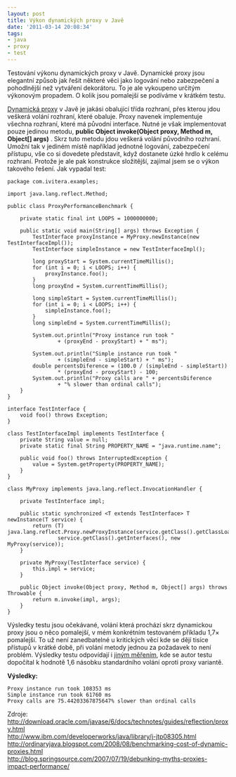 ```yaml
---
layout: post
title: Výkon dynamických proxy v Javě
date: '2011-03-14 20:08:34'
tags:
- java
- proxy
- test
---
```


Testování výkonu dynamických proxy v Javě. Dynamické proxy jsou
elegantní způsob jak řešit některé věci jako logování nebo
zabezpečení a pohodlnější než vytváření dekorátoru. To je ale
vykoupeno určitým výkonovým propadem. O kolik jsou pomalejší se
podíváme v krátkém testu.


<p><a
href="http://download.oracle.com/javase/6/docs/technotes/guides/reflection/proxy.html">Dynamická
proxy</a> v Javě je jakási obalující třída rozhraní, přes kterou
jdou veškerá volání rozhraní, které obaluje. Proxy navenek implementuje
všechna rozhraní, které má původní interface. Nutné je však
implementovat pouze jedinou metodu, <strong>public Object invoke(Object proxy,
Method m, Object[] args)</strong> . Skrz tuto metodu jdou veškerá volání
původního rozhraní. Umožní tak v jediném místě například
jednotné logování, zabezpečení přístupu, vše co si dovedete představit,
když dostanete úzké hrdlo k celému rozhraní. Protože je ale pak
konstrukce složitější, zajímal jsem se o výkon takového řešení.
Jak vypadal test:</p>

<pre><code>package com.ivitera.examples;

import java.lang.reflect.Method;

public class ProxyPerformanceBenchmark {

    private static final int LOOPS = 1000000000;

    public static void main(String[] args) throws Exception {
        TestInterface proxyInstance = MyProxy.newInstance(new TestInterfaceImpl());
        TestInterface simpleInstance = new TestInterfaceImpl();

        long proxyStart = System.currentTimeMillis();
        for (int i = 0; i &lt; LOOPS; i++) {
            proxyInstance.foo();
        }
        long proxyEnd = System.currentTimeMillis();

        long simpleStart = System.currentTimeMillis();
        for (int i = 0; i &lt; LOOPS; i++) {
            simpleInstance.foo();
        }
        long simpleEnd = System.currentTimeMillis();

        System.out.println(&quot;Proxy instance run took &quot;
                + (proxyEnd - proxyStart) + &quot; ms&quot;);

        System.out.println(&quot;Simple instance run took &quot;
                + (simpleEnd - simpleStart) + &quot; ms&quot;);
        double percentsDiference = (100.0 / (simpleEnd - simpleStart))
                * (proxyEnd - proxyStart) - 100;
        System.out.println(&quot;Proxy calls are &quot; + percentsDiference
                + &quot;% slower than ordinal calls&quot;);
    }
}

interface TestInterface {
    void foo() throws Exception;
}

class TestInterfaceImpl implements TestInterface {
    private String value = null;
    private static final String PROPERTY_NAME = &quot;java.runtime.name&quot;;

    public void foo() throws InterruptedException {
        value = System.getProperty(PROPERTY_NAME);
    }
}

class MyProxy implements java.lang.reflect.InvocationHandler {

    private TestInterface impl;

    public static synchronized &lt;T extends TestInterface&gt; T newInstance(T service) {
        return (T) java.lang.reflect.Proxy.newProxyInstance(service.getClass().getClassLoader(),
                service.getClass().getInterfaces(), new MyProxy(service));
    }

    private MyProxy(TestInterface service) {
        this.impl = service;
    }

    public Object invoke(Object proxy, Method m, Object[] args) throws Throwable {
        return m.invoke(impl, args);
    }
}</code></pre>

<p>Výsledky testu jsou očekávané, volání která prochází skrz dynamickou
proxy jsou o něco pomalejší, v mém konkrétním testovaném
příkladu 1,7× pomalejší. To už není zanedbatelné u kritických
věcí kde se dějí tisíce přístupů v krátké době, při volání
metody jednou za požadavek to není problém. Výsledky testu odpovídají
i <a
href="http://ordinaryjava.blogspot.com/2008/08/benchmarking-cost-of-dynamic-proxies.html">jiným
měřením</a>, kde se autor testu dopočítal k hodnotě 1,6 násobku
standardního volání oproti proxy variantě.</p>

<p><strong>Výsledky:</strong></p>

<pre><code>Proxy instance run took 108353 ms
Simple instance run took 61760 ms
Proxy calls are 75.44203367875647% slower than ordinal calls</code></pre>

<p>Zdroje:
<br /><a
href="http://download.oracle.com/javase/6/docs/technotes/guides/reflection/proxy.html">http://download.oracle.com/javase/6/docs/technotes/guides/reflection/proxy.html</a>
<br /><a
href="http://www.ibm.com/developerworks/java/library/j-jtp08305.html">http://www.ibm.com/developerworks/java/library/j-jtp08305.html</a>
<br /><a
href="http://ordinaryjava.blogspot.com/2008/08/benchmarking-cost-of-dynamic-proxies.html">http://ordinaryjava.blogspot.com/2008/08/benchmarking-cost-of-dynamic-proxies.html</a>
<br /><a
href="http://blog.springsource.com/2007/07/19/debunking-myths-proxies-impact-performance/">http://blog.springsource.com/2007/07/19/debunking-myths-proxies-impact-performance/</a></p>

